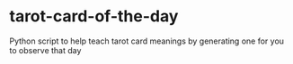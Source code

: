 # tarot-card-of-the-day
Python script to help teach tarot card meanings by generating one for you to observe that day
